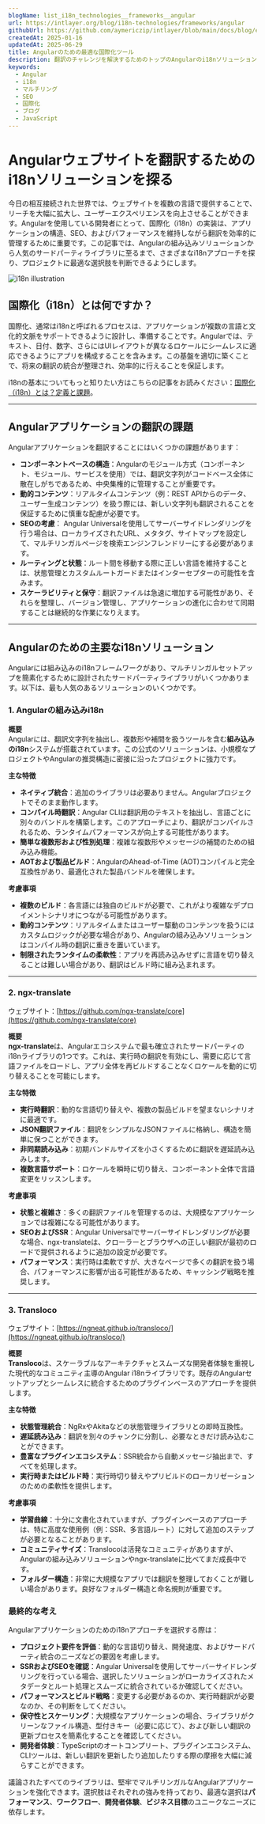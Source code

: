 ```yaml
---
blogName: list_i18n_technologies__frameworks__angular
url: https://intlayer.org/blog/i18n-technologies/frameworks/angular
githubUrl: https://github.com/aymericzip/intlayer/blob/main/docs/blog/en/list_i18n_technologies/frameworks/angular.md
createdAt: 2025-01-16
updatedAt: 2025-06-29
title: Angularのための最適な国際化ツール
description: 翻訳のチャレンジを解決するためのトップのAngularのi18nソリューションを発見し、SEOを向上させ、グローバルなウェブエクスペリエンスを提供する。
keywords:
  - Angular
  - i18n
  - マルチリング
  - SEO
  - 国際化
  - ブログ
  - JavaScript
---
```


# Angularウェブサイトを翻訳するためのi18nソリューションを探る

今日の相互接続された世界では、ウェブサイトを複数の言語で提供することで、リーチを大幅に拡大し、ユーザーエクスペリエンスを向上させることができます。Angularを使用している開発者にとって、国際化（i18n）の実装は、アプリケーションの構造、SEO、およびパフォーマンスを維持しながら翻訳を効率的に管理するために重要です。この記事では、Angularの組み込みソリューションから人気のサードパーティライブラリに至るまで、さまざまなi18nアプローチを探り、プロジェクトに最適な選択肢を判断できるようにします。

![i18n illustration](https://github.com/aymericzip/intlayer/blob/main/docs/blog/assets/i18n.webp)

## 国際化（i18n）とは何ですか？

国際化、通常はi18nと呼ばれるプロセスは、アプリケーションが複数の言語と文化的文脈をサポートできるように設計し、準備することです。Angularでは、テキスト、日付、数字、さらにはUIレイアウトが異なるロケールにシームレスに適応できるようにアプリを構成することを含みます。この基盤を適切に築くことで、将来の翻訳の統合が整理され、効率的に行えることを保証します。

i18nの基本についてもっと知りたい方はこちらの記事をお読みください：[国際化（i18n）とは？定義と課題](https://github.com/aymericzip/intlayer/blob/main/docs/blog/ja/what_is_internationalization.md)。

---

## Angularアプリケーションの翻訳の課題

Angularアプリケーションを翻訳することにはいくつかの課題があります：

- **コンポーネントベースの構造**：Angularのモジュール方式（コンポーネント、モジュール、サービスを使用）では、翻訳文字列がコードベース全体に散在しがちであるため、中央集権的に管理することが重要です。
- **動的コンテンツ**：リアルタイムコンテンツ（例：REST APIからのデータ、ユーザー生成コンテンツ）を扱う際には、新しい文字列も翻訳されることを保証するために慎重な配慮が必要です。
- **SEOの考慮**： Angular Universalを使用してサーバーサイドレンダリングを行う場合は、ローカライズされたURL、メタタグ、サイトマップを設定して、マルチリンガルページを検索エンジンフレンドリーにする必要があります。
- **ルーティングと状態**：ルート間を移動する際に正しい言語を維持することは、状態管理とカスタムルートガードまたはインターセプターの可能性を含みます。
- **スケーラビリティと保守**：翻訳ファイルは急速に増加する可能性があり、それらを整理し、バージョン管理し、アプリケーションの進化に合わせて同期することは継続的な作業になりえます。

---

## Angularのための主要なi18nソリューション

Angularには組み込みのi18nフレームワークがあり、マルチリンガルセットアップを簡素化するために設計されたサードパーティライブラリがいくつかあります。以下は、最も人気のあるソリューションのいくつかです。

### 1. Angularの組み込みi18n

**概要**  
Angularには、翻訳文字列を抽出し、複数形や補間を扱うツールを含む**組み込みのi18n**システムが搭載されています。この公式のソリューションは、小規模なプロジェクトやAngularの推奨構造に密接に沿ったプロジェクトに強力です。

**主な特徴**

- **ネイティブ統合**：追加のライブラリは必要ありません。Angularプロジェクトでそのまま動作します。
- **コンパイル時翻訳**：Angular CLIは翻訳用のテキストを抽出し、言語ごとに別々のバンドルを構築します。このアプローチにより、翻訳がコンパイルされるため、ランタイムパフォーマンスが向上する可能性があります。
- **簡単な複数形および性別処理**：複雑な複数形やメッセージの補間のための組み込み機能。
- **AOTおよび製品ビルド**：AngularのAhead-of-Time (AOT)コンパイルと完全互換性があり、最適化された製品バンドルを確保します。

**考慮事項**

- **複数のビルド**：各言語には独自のビルドが必要で、これがより複雑なデプロイメントシナリオにつながる可能性があります。
- **動的コンテンツ**：リアルタイムまたはユーザー駆動のコンテンツを扱うにはカスタムロジックが必要な場合があり、Angularの組み込みソリューションはコンパイル時の翻訳に重きを置いています。
- **制限されたランタイムの柔軟性**：アプリを再読み込みせずに言語を切り替えることは難しい場合があり、翻訳はビルド時に組み込まれます。

---

### 2. ngx-translate

ウェブサイト：[https://github.com/ngx-translate/core](https://github.com/ngx-translate/core)

**概要**  
**ngx-translate**は、Angularエコシステムで最も確立されたサードパーティのi18nライブラリの1つです。これは、実行時の翻訳を有効にし、需要に応じて言語ファイルをロードし、アプリ全体を再ビルドすることなくロケールを動的に切り替えることを可能にします。

**主な特徴**

- **実行時翻訳**：動的な言語切り替えや、複数の製品ビルドを望まないシナリオに最適です。
- **JSON翻訳ファイル**：翻訳をシンプルなJSONファイルに格納し、構造を簡単に保つことができます。
- **非同期読み込み**：初期バンドルサイズを小さくするために翻訳を遅延読み込みします。
- **複数言語サポート**：ロケールを瞬時に切り替え、コンポーネント全体で言語変更をリッスンします。

**考慮事項**

- **状態と複雑さ**：多くの翻訳ファイルを管理するのは、大規模なアプリケーションでは複雑になる可能性があります。
- **SEOおよびSSR**：Angular Universalでサーバーサイドレンダリングが必要な場合、ngx-translateは、クローラーとブラウザへの正しい翻訳が最初のロードで提供されるように追加の設定が必要です。
- **パフォーマンス**：実行時は柔軟ですが、大きなページで多くの翻訳を扱う場合、パフォーマンスに影響が出る可能性があるため、キャッシング戦略を推奨します。

---

### 3. Transloco

ウェブサイト：[https://ngneat.github.io/transloco/](https://ngneat.github.io/transloco/)

**概要**  
**Transloco**は、スケーラブルなアーキテクチャとスムーズな開発者体験を重視した現代的なコミュニティ主導のAngular i18nライブラリです。既存のAngularセットアップとシームレスに統合するためのプラグインベースのアプローチを提供します。

**主な特徴**

- **状態管理統合**：NgRxやAkitaなどの状態管理ライブラリとの即時互換性。
- **遅延読み込み**：翻訳を別々のチャンクに分割し、必要なときだけ読み込むことができます。
- **豊富なプラグインエコシステム**：SSR統合から自動メッセージ抽出まで、すべてを処理します。
- **実行時またはビルド時**：実行時切り替えやプリビルドのローカリゼーションのための柔軟性を提供します。

**考慮事項**

- **学習曲線**：十分に文書化されていますが、プラグインベースのアプローチは、特に高度な使用例（例：SSR、多言語ルート）に対して追加のステップが必要となることがあります。
- **コミュニティサイズ**：Translocoは活発なコミュニティがありますが、Angularの組み込みソリューションやngx-translateに比べてまだ成長中です。
- **フォルダー構造**：非常に大規模なアプリでは翻訳を整理しておくことが難しい場合があります。良好なフォルダー構造と命名規則が重要です。

### 最終的な考え

Angularアプリケーションのためのi18nアプローチを選択する際は：

- **プロジェクト要件を評価**：動的な言語切り替え、開発速度、およびサードパーティ統合のニーズなどの要因を考慮します。
- **SSRおよびSEOを確認**：Angular Universalを使用してサーバーサイドレンダリングを行っている場合、選択したソリューションがローカライズされたメタデータとルート処理とスムーズに統合されているか確認してください。
- **パフォーマンスとビルド戦略**：変更する必要があるのか、実行時翻訳が必要なのか、その判断をしてください。
- **保守性とスケーリング**：大規模なアプリケーションの場合、ライブラリがクリーンなファイル構造、型付きキー（必要に応じて）、および新しい翻訳の更新プロセスを簡素化することを確認してください。
- **開発者体験**：TypeScriptのオートコンプリート、プラグインエコシステム、CLIツールは、新しい翻訳を更新したり追加したりする際の摩擦を大幅に減らすことができます。

議論されたすべてのライブラリは、堅牢でマルチリンガルなAngularアプリケーションを強化できます。選択肢はそれぞれの強みを持っており、最適な選択は**パフォーマンス**、**ワークフロー**、**開発者体験**、**ビジネス目標**のユニークなニーズに依存します。

